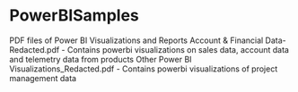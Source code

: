 # PowerBISamples
PDF files of Power BI Visualizations and Reports
Account & Financial Data-Redacted.pdf - Contains powerbi visualizations on sales data, account data and telemetry data from products
Other Power BI Visualizations_Redacted.pdf - Contains powerbi visualizations of project management data
